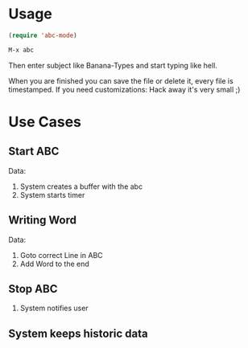 # Usage

```lisp
(require 'abc-mode)

M-x abc
```
Then enter subject like Banana-Types and start typing like hell.

When you are finished you can save the file or delete it, every file
is timestamped.
If you need customizations: Hack away it's very small ;)

# Use Cases

Start ABC
---------
Data: <name>

1. System creates a buffer with the abc
2. System starts timer


Writing Word
--------
Data: <word>

1. Goto correct Line in ABC
2. Add Word to the end

Stop ABC
--------

1. System notifies user


System keeps historic data
--------------------------
